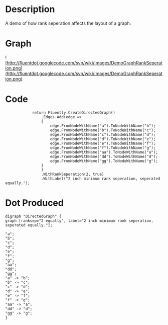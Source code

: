 # Description #

A demo of how rank seperation affects the layout of a graph.

# Graph #

![http://fluentdot.googlecode.com/svn/wiki/Images/DemoGraphRankSeperation.png](http://fluentdot.googlecode.com/svn/wiki/Images/DemoGraphRankSeperation.png)

# Code #

```
            return Fluently.CreateDirectedGraph()
                .Edges.Add(edge =>
                {
                    edge.FromNodeWithName("a").ToNodeWithName("b");
                    edge.FromNodeWithName("b").ToNodeWithName("c");
                    edge.FromNodeWithName("c").ToNodeWithName("d");
                    edge.FromNodeWithName("d").ToNodeWithName("e");
                    edge.FromNodeWithName("e").ToNodeWithName("f");
                    edge.FromNodeWithName("f").ToNodeWithName("g");
                    edge.FromNodeWithName("aa").ToNodeWithName("a");
                    edge.FromNodeWithName("dd").ToNodeWithName("d");
                    edge.FromNodeWithName("gg").ToNodeWithName("g");
                }
                )
                .WithRankSeperation(2, true)
                .WithLabel("2 inch minimum rank seperation, seperated equally.");

```

# Dot Produced #

```
digraph "DirectedGraph" {
graph [ranksep="2 equally", label="2 inch minimum rank seperation, seperated equally."];

"a";
"b";
"c";
"d";
"e";
"f";
"g";
"aa";
"dd";
"gg";
"a" -> "b";
"b" -> "c";
"c" -> "d";
"d" -> "e";
"e" -> "f";
"f" -> "g";
"aa" -> "a";
"dd" -> "d";
"gg" -> "g";
}
```